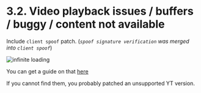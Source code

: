 # 3.2. Video playback issues / buffers / buggy / content not available

Include `client spoof` patch. (_`spoof signature verification` was merged into `client spoof`_)

![infinite loading](https://github.com/SodaWithoutSparkles/revanced-troubleshooting-guide/blob/main/troubleshoot/03-youtube/02.png?raw=true)

You can get a guide on that [here](/02-add-patch.md)

If you cannot find them, you probably patched an unsupported YT version.

